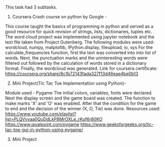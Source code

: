 This task had 3 subtasks.

1. Coursera Crash course on python by Google -
 
 This course taught the basics of programming in python and served as a good resource for quick revision of strings, lists, dictionaries, tuples etc.
 The word cloud project was implemented using jupyter notebook and the text file taken from Project Gutenberg.
 The following modules were used- wordcloud, numpy, matplotlib, IPython.display, fileupload, io, sys
 For the calculate_frequencies function, first the text was converted into into list of words. 
 Next, the punctuation marks and the uninteresting words were filtered out followed by the calculation of words stored in a dictionary format.
 Finally, the wordcloud was generated.
 Link for coursera certificate: https://coursera.org/share/8c1b72143fada327f13d46eae4be0b13
 
2. Mini Project(Tic Tac Toe Implementation using Python)-

 Module used - Pygame
 The initial colors, variables, fonts were declared.
 Next the display screen and the game board was created. The function to make marks 'X' and 'O' was enabled. 
 After that the condition for the game to end and the decision of the winner (X, O, Tie) was done.
 Resources used: https://www.youtube.com/playlist?list=PLQVvvaa0QuDdLkP8MrOXLe_rKuf6r80KO
 https://www.javatpoint.com/pygame
 https://www.geeksforgeeks.org/tic-tac-toe-gui-in-python-using-pygame/
 
3. Mini Project 
